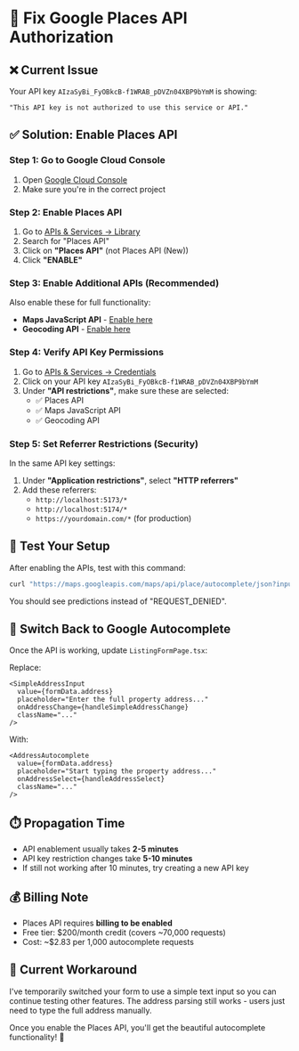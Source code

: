 # 🔧 Fix Google Places API Authorization

## ❌ Current Issue

Your API key `AIzaSyBi_FyOBkcB-f1WRAB_pDVZn04XBP9bYmM` is showing:

```
"This API key is not authorized to use this service or API."
```

## ✅ Solution: Enable Places API

### Step 1: Go to Google Cloud Console

1. Open [Google Cloud Console](https://console.cloud.google.com/)
2. Make sure you're in the correct project

### Step 2: Enable Places API

1. Go to [APIs & Services → Library](https://console.cloud.google.com/apis/library)
2. Search for "Places API"
3. Click on **"Places API"** (not Places API (New))
4. Click **"ENABLE"**

### Step 3: Enable Additional APIs (Recommended)

Also enable these for full functionality:

- **Maps JavaScript API** - [Enable here](https://console.cloud.google.com/apis/library/maps-backend.googleapis.com)
- **Geocoding API** - [Enable here](https://console.cloud.google.com/apis/library/geocoding-backend.googleapis.com)

### Step 4: Verify API Key Permissions

1. Go to [APIs & Services → Credentials](https://console.cloud.google.com/apis/credentials)
2. Click on your API key `AIzaSyBi_FyOBkcB-f1WRAB_pDVZn04XBP9bYmM`
3. Under **"API restrictions"**, make sure these are selected:
   - ✅ Places API
   - ✅ Maps JavaScript API
   - ✅ Geocoding API

### Step 5: Set Referrer Restrictions (Security)

In the same API key settings:

1. Under **"Application restrictions"**, select **"HTTP referrers"**
2. Add these referrers:
   - `http://localhost:5173/*`
   - `http://localhost:5174/*`
   - `https://yourdomain.com/*` (for production)

## 🧪 Test Your Setup

After enabling the APIs, test with this command:

```bash
curl "https://maps.googleapis.com/maps/api/place/autocomplete/json?input=1600+Amphitheatre&key=AIzaSyBi_FyOBkcB-f1WRAB_pDVZn04XBP9bYmM"
```

You should see predictions instead of "REQUEST_DENIED".

## 🔄 Switch Back to Google Autocomplete

Once the API is working, update `ListingFormPage.tsx`:

Replace:

```tsx
<SimpleAddressInput
  value={formData.address}
  placeholder="Enter the full property address..."
  onAddressChange={handleSimpleAddressChange}
  className="..."
/>
```

With:

```tsx
<AddressAutocomplete
  value={formData.address}
  placeholder="Start typing the property address..."
  onAddressSelect={handleAddressSelect}
  className="..."
/>
```

## ⏱️ Propagation Time

- API enablement usually takes **2-5 minutes**
- API key restriction changes take **5-10 minutes**
- If still not working after 10 minutes, try creating a new API key

## 💰 Billing Note

- Places API requires **billing to be enabled**
- Free tier: $200/month credit (covers ~70,000 requests)
- Cost: ~$2.83 per 1,000 autocomplete requests

## 🚀 Current Workaround

I've temporarily switched your form to use a simple text input so you can continue testing other features. The address parsing still works - users just need to type the full address manually.

Once you enable the Places API, you'll get the beautiful autocomplete functionality! 🎯
